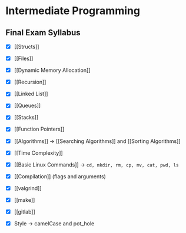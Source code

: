 # Intermediate Programming

## Final Exam Syllabus
- [x] [[Structs]]
- [x] [[Files]]
- [x] [[Dynamic Memory Allocation]]
- [x] [[Recursion]]
- [x] [[Linked List]]
- [x] [[Queues]]
- [x] [[Stacks]]
- [x] [[Function Pointers]]
- [x] [[Algorithms]] -> [[Searching Algorithms]] and [[Sorting Algorithms]]
- [x] [[Time Complexity]]
- [x] [[Basic Linux Commands]] -> `cd, mkdir, rm, cp, mv, cat, pwd, ls`
- [x] [[Compilation]] (flags and arguments)
- [x] [[valgrind]]
- [x] [[make]]
- [x] [[gitlab]]
- [x] Style -> camelCase and pot_hole



